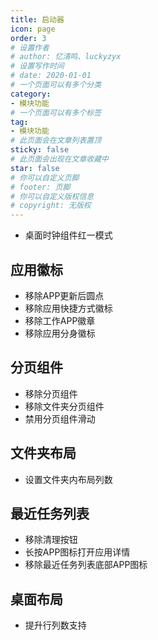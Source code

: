 ```yaml
---
title: 启动器
icon: page
order: 3
# 设置作者
# author: 忆清鸣、luckyzyx
# 设置写作时间
# date: 2020-01-01
# 一个页面可以有多个分类
category:
- 模块功能
# 一个页面可以有多个标签
tag:
- 模块功能
# 此页面会在文章列表置顶
sticky: false
# 此页面会出现在文章收藏中
star: false
# 你可以自定义页脚
# footer: 页脚
# 你可以自定义版权信息
# copyright: 无版权
---
```


- 桌面时钟组件红一模式

## 应用徽标

- 移除APP更新后圆点
- 移除应用快捷方式徽标
- 移除工作APP徽章
- 移除应用分身徽标

## 分页组件

- 移除分页组件
- 移除文件夹分页组件
- 禁用分页组件滑动

## 文件夹布局

- 设置文件夹内布局列数

## 最近任务列表

- 移除清理按钮
- 长按APP图标打开应用详情
- 移除最近任务列表底部APP图标

## 桌面布局

- 提升行列数支持